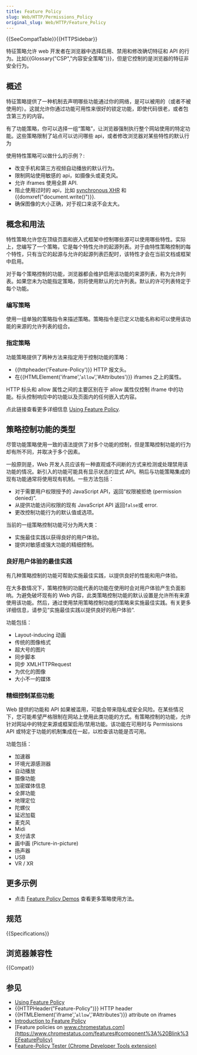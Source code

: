 ```yaml
---
title: Feature Policy
slug: Web/HTTP/Permissions_Policy
original_slug: Web/HTTP/Feature_Policy
---
```


{{SeeCompatTable}}{{HTTPSidebar}}

特征策略允许 web 开发者在浏览器中选择启用、禁用和修改确切特征和 API 的行为。比如{{Glossary("CSP","内容安全策略")}}，但是它控制的是浏览器的特征非安全行为。

## 概述

特征策略提供了一种机制去声明哪些功能通过你的网络，是可以被用的（或者不被使用的）。这就允许你通过功能可用性来很好的锁定功能，即使代码很老，或者包含第三方的内容。

有了功能策略，你可以选择一组“策略”，让浏览器强制执行整个网站使用的特定功能。这些策略限制了站点可以访问哪些 api，或者修改浏览器对某些特性的默认行为

使用特性策略可以做什么的示例？:

- 改变手机和第三方视频自动播放的默认行为。
- 限制网站使用敏感的 api，如摄像头或麦克风。
- 允许 iframes 使用全屏 API.
- 阻止使用过时的 api，比如 [synchronous XHR](/en-US/docs/Web/API/XMLHttpRequest/Using_XMLHttpRequest) 和 {{domxref("document.write()")}}.
- 确保图像的大小正确，对于视口来说不会太大。

## 概念和用法

特性策略允许您在顶级页面和嵌入式框架中控制哪些源可以使用哪些特性。实际上，您编写了一个策略，它是每个特性允许的起源列表。对于由特性策略控制的每个特性，只有当它的起源与允许的起源列表匹配时，该特性才会在当前文档或框架中启用。

对于每个策略控制的功能，浏览器都会维护启用该功能的来源列表，称为允许列表。如果您未为功能指定策略，则将使用默认的允许列表。默认的许可列表特定于每个功能。

### 编写策略

使用一组单独的策略指令来描述策略。策略指令是已定义功能名称和可以使用该功能的来源的允许列表的组合。

### 指定策略

功能策略提供了两种方法来指定用于控制功能的策略：

- {{httpheader('Feature-Policy')}} HTTP 报文头。
- 在{{HTMLElement('iframe','<code>allow</code>','#Attributes')}} iframes 之上的属性。

HTTP 标头和 allow 属性之间的主要区别在于 allow 属性仅控制 iframe 中的功能。标头控制响应中的功能以及页面内的任何嵌入式内容。

点此链接查看更多详细信息 [Using Feature Policy](/en-US/docs/Web/HTTP/Feature_Policy/Using_Feature_Policy).

## 策略控制功能的类型

尽管功能策略使用一致的语法提供了对多个功能的控制，但是策略控制功能的行为却有所不同，并取决于多个因素。

一般原则是，Web 开发人员应该有一种直观或不间断的方式来检测或处理禁用该功能的情况。新引入的功能可能具有显示状态的显式 API。稍后与功能策略集成的现有功能通常将使用现有机制。一些方法包括：

- 对于需要用户权限授予的 JavaScript API，返回“权限被拒绝 (permission denied)”.
- 从提供功能访问权限的现有 JavaScript API 返回`false`或 error.
- 更改控制功能行为的默认值或选项。

当前的一组策略控制功能可分为两大类：

- 实施最佳实践以获得良好的用户体验。
- 提供对敏感或强大功能的精细控制。

### 良好用户体验的最佳实践

有几种策略控制的功能可帮助实施最佳实践，以提供良好的性能和用户体验。

在大多数情况下，策略控制的功能代表的功能在使用时会对用户体验产生负面影响。为避免破坏现有的 Web 内容，此类策略控制功能的默认设置是允许所有来源使用该功能。然后，通过使用禁用策略控制功能的策略来实施最佳实践。有关更多详细信息，请参见“实施最佳实践以提供良好的用户体验”.

功能包括：

- Layout-inducing 动画
- 传统的图像格式
- 超大号的图片
- 同步脚本
- 同步 XMLHTTPRequest
- 为优化的图像
- 大小不一的媒体

### 精细控制某些功能

Web 提供的功能和 API 如果被滥用，可能会带来隐私或安全风险。在某些情况下，您可能希望严格限制在网站上使用此类功能的方式。有策略控制的功能，允许针对网站中的特定来源或框架启用/禁用功能。该功能在可用时与 Permissions API 或特定于功能的机制集成在一起，以检查该功能是否可用。

功能包括：

- 加速器
- 环境光源感测器
- 自动播放
- 摄像功能
- 加密媒体信息
- 全屏功能
- 地理定位
- 陀螺仪
- 延迟加载
- 麦克风
- Midi
- 支付请求
- 画中画 (Picture-in-picture)
- 扬声器
- USB
- VR / XR

## 更多示例

- 点击 [Feature Policy Demos](http://feature-policy-demos.appspot.com/) 查看更多策略使用方法。

## 规范

{{Specifications}}

## 浏览器兼容性

{{Compat}}

## 参见

- [Using Feature Policy](/docs/Web/HTTP/Feature_Policy/Using_Feature_Policy)
- {{HTTPHeader("Feature-Policy")}} HTTP header
- {{HTMLElement('iframe','<code>allow</code>','#Attributes')}} attribute on iframes
- [Introduction to Feature Policy](https://developers.google.com/web/updates/2018/06/feature-policy)
- [Feature policies on www.chromestatus.com](https://www.chromestatus.com/features#component%3A%20Blink%3EFeaturePolicy)
- [Feature-Policy Tester (Chrome Developer Tools extension)](https://chrome.google.com/webstore/detail/feature-policy-tester-dev/pchamnkhkeokbpahnocjaeednpbpacop)
